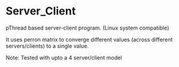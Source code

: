 # Server_Client
pThread based server-client program. (Linux system compatible)

It uses perron matrix to converge different values (across different servers/clients) to a single value.

Note: Tested with upto a 4 server/client model
